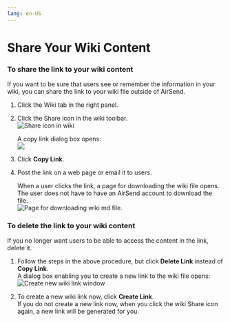 ```yaml
---
lang: en-US
---
```


# Share Your Wiki Content

### To share the link to your wiki content

If you want to be sure that users see or remember the information in your wiki, you can share the link to your wiki file outside of AirSend.

1.  Click the Wiki tab in the right panel.
2.  Click the Share icon in the wiki toolbar.  
    ![Share icon in wiki](../../assets/wiki/share-your-wiki-content/share-icon-in-wiki.png)  
      
    A copy link dialog box opens:  
    ![](../../assets/wiki/share-your-wiki-content/copy-delete-wiki-link-dialog-box.png)  
      
    
3.  Click **Copy Link**.
4.  Post the link on a web page or email it to users.  
      
    When a user clicks the link, a page for downloading the wiki file opens. The user does not have to have an AirSend account to download the file.  
    ![Page for downloading wiki md file.](../../assets/wiki/share-your-wiki-content/page-for-downloading-wiki-md-file.png)

### To delete the link to your wiki content

If you no longer want users to be able to access the content in the link, delete it.

1.  Follow the steps in the above procedure, but click **Delete Link** instead of **Copy Link**.  
    A dialog box enabling you to create a new link to the wiki file opens:  
    ![Create new wiki link window](../../assets/wiki/share-your-wiki-content/create-new-wiki-link-window.png)  
      
    
2.  To create a new wiki link now, click **Create Link**.  
    If you do not create a new link now, when you click the wiki Share icon again, a new link will be generated for you.